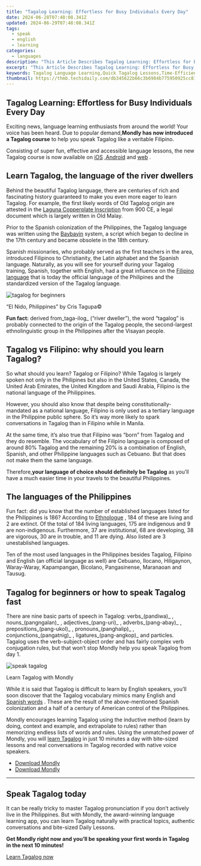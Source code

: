 ```yaml
---
title: "Tagalog Learning: Effortless for Busy Individuals Every Day"
date: 2024-06-28T07:48:08.341Z
updated: 2024-06-29T07:48:08.341Z
tags:
  - speak
  - english
  - learning
categories:
  - languages
description: "This Article Describes Tagalog Learning: Effortless for Busy Individuals Every Day"
excerpt: "This Article Describes Tagalog Learning: Effortless for Busy Individuals Every Day"
keywords: Tagalog Language Learning,Quick Tagalog Lessons,Time-Efficient Tagalog Education,Learn Tagalog Easily,Simplified Tagalog Study Methods,Busy Individuals Learn Tagalog Fast,Daily Tagalog Practice for Busy People
thumbnail: https://thmb.techidaily.com/db345622b66c3b6984b775950925cc8114e2a134a67c761a2d6a6d2fb5b65330.jpg
---
```


## Tagalog Learning: Effortless for Busy Individuals Every Day

 Exciting news, language learning enthusiasts from around the world!‌ Your voice has been heard. Due to popular demand,**Mondly has now introduced a Tagalog course** to help you speak Tagalog like a veritable Filipino.

 Consisting of super fun, effective and accessible language lessons, the new Tagalog course is now available on [iOS](https://app.adjust.io/5ixfg4k?campaign=blog-post-id-4502&fallback=https%3A%2F%2Fapp.mondly.com?avangate%5Fsrc=blog-post-id-4502?mother%5Flang=en%5Fus?target%5Flang=tl&redirect%5Fandroid=https%3A%2F%2Fplay.google.com%2Fstore%2Fapps%2Fdetails%3Fid%3Dcom.atistudios.mondly.languages&redirect%5Fios=https%3A%2F%2Fitunes.apple.com%2Fapp%2Fid987873536&redirect%5Fmacos=https%3A%2F%2Fapp.mondly.com?avangate%5Fsrc=blog-post-id-4502?mother%5Flang=en%5Fus?target%5Flang=tl) ,[Android](https://app.adjust.io/5ixfg4k?campaign=blog-post-id-4502&fallback=https%3A%2F%2Fapp.mondly.com?avangate%5Fsrc=blog-post-id-4502?mother%5Flang=en%5Fus?target%5Flang=tl&redirect%5Fandroid=https%3A%2F%2Fplay.google.com%2Fstore%2Fapps%2Fdetails%3Fid%3Dcom.atistudios.mondly.languages&redirect%5Fios=https%3A%2F%2Fitunes.apple.com%2Fapp%2Fid987873536&redirect%5Fmacos=https%3A%2F%2Fapp.mondly.com?avangate%5Fsrc=blog-post-id-4502?mother%5Flang=en%5Fus?target%5Flang=tl) and [web](https://app.adjust.io/5ixfg4k?campaign=blog-post-id-4502&fallback=https%3A%2F%2Fapp.mondly.com?avangate%5Fsrc=blog-post-id-4502?mother%5Flang=en%5Fus?target%5Flang=tl&redirect%5Fandroid=https%3A%2F%2Fplay.google.com%2Fstore%2Fapps%2Fdetails%3Fid%3Dcom.atistudios.mondly.languages&redirect%5Fios=https%3A%2F%2Fitunes.apple.com%2Fapp%2Fid987873536&redirect%5Fmacos=https%3A%2F%2Fapp.mondly.com?avangate%5Fsrc=blog-post-id-4502?mother%5Flang=en%5Fus?target%5Flang=tl) .

## Learn Tagalog, the language of the river dwellers

 Behind the beautiful Tagalog language, there are centuries of rich and fascinating history guaranteed to make you even more eager to learn Tagalog. For example, the first likely words of Old Tagalog origin are attested in the [Laguna Copperplate Inscription](https://en.wikipedia.org/wiki/Laguna%5FCopperplate%5FInscription) from 900 CE, a legal document which is largely written in Old Malay.

 Prior to the Spanish colonization of the Philippines, the Tagalog language was written using the [Baybayin](https://en.wikipedia.org/wiki/Baybayin) system, a script which began to decline in the 17th century and became obsolete in the 18th century.

 Spanish missionaries, who probably served as the first teachers in the area, introduced Filipinos to Christianity, the Latin alphabet and the Spanish language. Naturally, as you will see for yourself during your Tagalog training, Spanish, together with English, had a great influence on the [Filipino language](https://en.wikipedia.org/wiki/History%5Fof%5Fthe%5FPhilippines) that is today the official language of the Philipines and the standardized version of the Tagalog language.

![tagalog for beginners](https://edge.mondly.com/blog/wp-content/uploads/2020/03/tagalog-for-beginners-1-600x450.jpg "Learn Tagalog Online In Just 10 Minutes A Day 2")

 “El Nido, Philippines” by Cris Tagupa©

**Fun fact:** derived from_taga-ilog_ (“river dweller”), the word “tagalog” is probably connected to the origin of the Tagalog people, the second-largest ethnolinguistic group in the Philippines after the Visayan people.

## Tagalog vs Filipino: why should you learn Tagalog?

 So what should you learn? Tagalog or Filipino? While Tagalog is largely spoken not only in the Philipines but also in the United States, Canada, the United Arab Emirates, the United Kingdom and Saudi Arabia, Filipino is the national language of the Philippines.

 However, you should also know that despite being constitutionally-mandated as a national language, Filipino is only used as a tertiary language in the Philippine public sphere. So it’s way more likely to spark conversations in Tagalog than in Filipino while in Manila.

 At the same time, it’s also true that Filipino was “born” from Tagalog and they do resemble. The vocabulary of the Filipino language is composed of around 80% Tagalog and the remaining 20% is a combination of English, Spanish, and other Philippine languages such as Cebuano. But that does not make them the same language.

 Therefore,**your language of choice should definitely be Tagalog** as you’ll have a much easier time in your travels to the beautiful Philippines.

## The languages of the Philippines

 Fun fact: did you know that the number of established languages listed for the Philippines is 186? According to [Ethnologue](https://www.ethnologue.com/country/PH) , 184 of these are living and 2 are extinct. Of the total of 184 living languages, 175 are indigenous and 9 are non-indigenous. Furthermore, 37 are institutional, 68 are developing, 38 are vigorous, 30 are in trouble, and 11 are dying. Also listed are 3 unestablished languages.

 Ten of the most used languages in the Philippines besides Tagalog, Filipino and English (an official language as well) are Cebuano, Ilocano, Hiligaynon, Waray-Waray, Kapampangan, Bicolano, Pangasinense, Maranaoan and Tausug.

## Tagalog for beginners or how to speak Tagalog fast

 There are nine basic parts of speech in Tagalog: verbs_(pandiwa)_ , nouns_(pangngalan)_ , adjectives_(pang-uri)_ , adverbs_(pang-abay)_ , prepositions_(pang-ukol)_ , pronouns_(panghalip)_ , conjunctions_(pangatnig)_ , ligatures_(pang-angkop)_ and particles. Tagalog uses the verb-subject-object order and has fairly complex verb conjugation rules, but that won’t stop Mondly help you speak Tagalog from day 1.

![speak tagalog](https://edge.mondly.com/blog/wp-content/uploads/2020/03/speak-tagalog-2-277x600.jpg "Learn Tagalog Online In Just 10 Minutes A Day 3")

 Learn Tagalog with Mondly

 While it is said that Tagalog is difficult to learn by English speakers, you’ll soon discover that the Tagalog vocabulary mimics many English and [Spanish words](https://shop.mondly.com/affiliate.php?ACCOUNT=ATISTUDI&AFFILIATE=108875&PATH=https://www.mondly.com?AFFILIATE=108875) . These are the result of the above-mentioned Spanish colonization and a half of a century of American control of the Philippines.

 Mondly encourages learning Tagalog using the inductive method (learn by doing, context and example, and extrapolate to rules) rather than memorizing endless lists of words and rules. Using the unmatched power of Mondly, you will [learn Tagalog](https://app.adjust.io/5ixfg4k?campaign=blog-post-id-4502&fallback=https%3A%2F%2Fapp.mondly.com?avangate%5Fsrc=blog-post-id-4502?mother%5Flang=en%5Fus?target%5Flang=tl&redirect%5Fandroid=https%3A%2F%2Fplay.google.com%2Fstore%2Fapps%2Fdetails%3Fid%3Dcom.atistudios.mondly.languages&redirect%5Fios=https%3A%2F%2Fitunes.apple.com%2Fapp%2Fid987873536&redirect%5Fmacos=https%3A%2F%2Fapp.mondly.com?avangate%5Fsrc=blog-post-id-4502?mother%5Flang=en%5Fus?target%5Flang=tl) in just 10 minutes a day with bite-sized lessons and real conversations in Tagalog recorded with native voice speakers.

* [Download Mondly](https://www.facebook.com/sharer/sharer.php?u=https%3A%2F%2Fwww.mondly.com%2Fblog%2Flearn-tagalog-online%2F&t=Learn+Tagalog+Online+in+Just+10+Minutes+a+Day "Share on Facebook")
* [Download Mondly](https://shop.mondly.com/affiliate.php?ACCOUNT=ATISTUDI&AFFILIATE=108875&PATH=https://www.mondly.com?AFFILIATE=108875)

---

## Speak Tagalog today

 It can be really tricky to master Tagalog pronunciation if you don’t actively live in the Philippines. But with Mondly, the award-winning language learning app, you can learn Tagalog naturally with practical topics, authentic conversations and bite-sized Daily Lessons.

 **Get Mondly right now and you’ll be speaking your first words in Tagalog in the next 10 minutes!**

[Learn Tagalog now](https://adjt.mondly.com/5ixfg4k?campaign=blog-post-id-4502&fallback=https%3A%2F%2Fapp.mondly.com%3Futm%5Fmedium%3Dblog%5Fblog-post-id-4502%26utm%5Fsource%3Dblog-post-id-4502&redirect%5Fmacos=https%3A%2F%2Fapp.mondly.com%3Futm%5Fmedium%3Dblog%5Fblog-post-id-4502%26utm%5Fsource%3Dblog-post-id-4502&redirect%5Fandroid=https%3A%2F%2Fplay.google.com%2Fstore%2Fapps%2Fdetails%3Fid%3Dcom.atistudios.mondly.languages%3Futm%5Fmedium%3Dblog%5Fblog-post-id-4502%26utm%5Fsource%3Dblog-post-id-4502&redirect%5Fios=https%3A%2F%2Fapps.apple.com%2Fapp%2Fapple-store%2Fid987873536%3Fpt%3D78954800%26ct%3Dblog-post-id-4502%26mt%3D8 "Learn Tagalog now")

<ins class="adsbygoogle"
     style="display:block"
     data-ad-format="autorelaxed"
     data-ad-client="ca-pub-7571918770474297"
     data-ad-slot="1223367746"></ins>



<ins class="adsbygoogle"
     style="display:block"
     data-ad-client="ca-pub-7571918770474297"
     data-ad-slot="8358498916"
     data-ad-format="auto"
     data-full-width-responsive="true"></ins>


